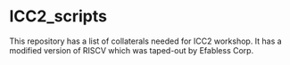 # ICC2_scripts
This repository has a list of collaterals needed for ICC2 workshop. It has a modified version of RISCV which was taped-out by Efabless Corp.
